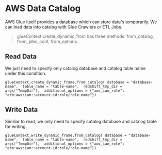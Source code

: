 # AWS Data Catalog

AWS Glue itself provides a database which can store data's temporarily.
We can load data into catalog with Glue Crawlers or ETL Jobs.
> glueContext.create_dynamic_from has three methods:
> from_catalog, from_jdbc_conf, from_options.
## Read Data
We just need to specify only catalog database and catalog table name under this condition.

`
 glueContext.create_dynamic_frame.from_catalog(
    database = "database-name", 
    table_name = "table-name", 
    redshift_tmp_dir = args["TempDir"], 
    additional_options = {"aws_iam_role": "arn:aws:iam::account-id:role/role-name"}) 
  `
  
 
  
 ## Write Data
 
 Similiar to read, we only need to specify catalog database and catalog table for writing.
 
`
 glueContext.write_dynamic_frame.from_catalog(
    database = "database-name", 
    table_name = "table-name", 
    redshift_tmp_dir = args["TempDir"], 
    additional_options = {"aws_iam_role": "arn:aws:iam::account-id:role/role-name"}) 
  `

